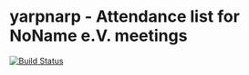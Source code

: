 # yarpnarp - Attendance list for NoName e.V. meetings

[![Build Status](https://travis-ci.org/nnev/yarpnarp.svg)](https://travis-ci.org/nnev/yarpnarp)
